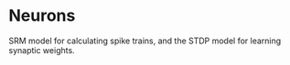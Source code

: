 # Neurons
SRM model for calculating spike trains, and the STDP model for learning synaptic weights.
